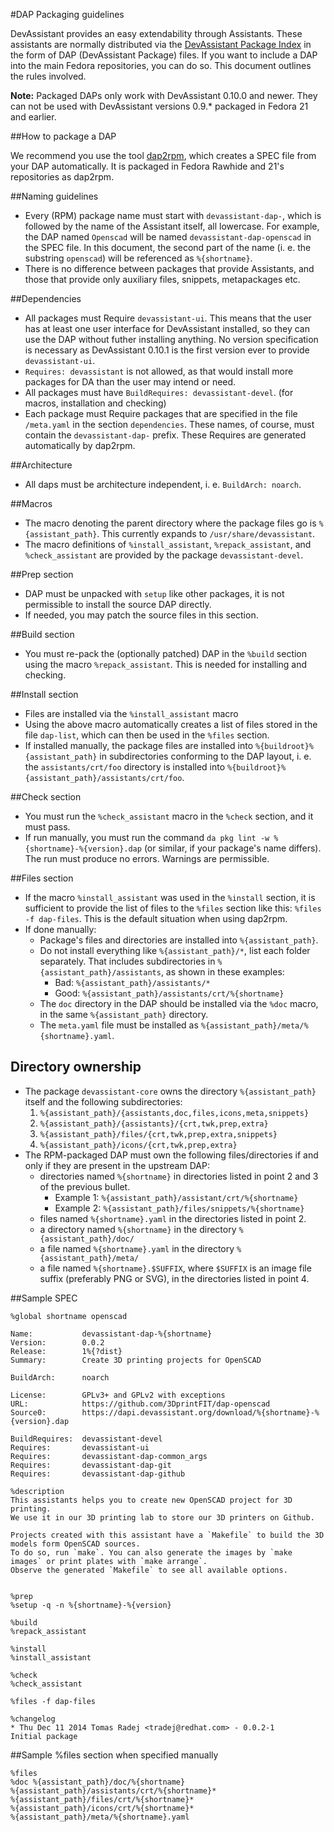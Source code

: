 #DAP Packaging guidelines

DevAssistant provides an easy extendability through Assistants. These
assistants are normally distributed via the [DevAssistant Package
Index](https://dapi.devassistant.org) in the form of DAP (DevAssistant Package)
files. If you want to include a DAP into the main Fedora repositories, you can
do so. This document outlines the rules involved.

**Note:** Packaged DAPs only work with DevAssistant 0.10.0 and newer. They can
not be used with DevAssistant versions 0.9.\* packaged in Fedora 21 and
earlier.

##How to package a DAP

We recommend you use the tool
[dap2rpm](https://github.com/devassistant/dap2rpm), which creates a SPEC file
from your DAP automatically. It is packaged in Fedora Rawhide and 21's
repositories as dap2rpm.

##Naming guidelines

* Every (RPM) package name must start with ``devassistant-dap-``, which is
  followed by the name of the Assistant itself, all lowercase. For example, the
  DAP named ``Openscad`` will be named ``devassistant-dap-openscad`` in the
  SPEC file. In this document, the second part of the name (i. e. the substring
  ``openscad``) will be referenced as ``%{shortname}``.
* There is no difference between packages that provide Assistants, and those
  that provide only auxiliary files, snippets, metapackages etc.

##Dependencies

* All packages must Require ``devassistant-ui``. This means that the user has
  at least one user interface for DevAssistant installed, so they can use the
  DAP without futher installing anything. No version specification is necessary
  as DevAssistant 0.10.1 is the first version ever to provide
  ``devassistant-ui``.
* ``Requires: devassistant`` is not allowed, as that would install more
  packages for DA than the user may intend or need.
* All packages must have ``BuildRequires: devassistant-devel``. (for macros,
  installation and checking)
* Each package must Require packages that are specified in the file
  ``/meta.yaml`` in the section ``dependencies``. These names, of course, must
  contain the ``devassistant-dap-`` prefix. These Requires are generated
  automatically by dap2rpm.

##Architecture

* All daps must be architecture independent, i. e. ``BuildArch: noarch``.

##Macros

* The macro denoting the parent directory where the package files go is
  ``%{assistant_path}``. This currently expands to ``/usr/share/devassistant``.
* The macro definitions of ``%install_assistant``, ``%repack_assistant``, and
  ``%check_assistant`` are provided by the package ``devassistant-devel``.

##Prep section

* DAP must be unpacked with ``setup`` like other packages, it is not
  permissible to install the source DAP directly.
* If needed, you may patch the source files in this section.

##Build section

* You must re-pack the (optionally patched) DAP in the ``%build`` section using
  the macro ``%repack_assistant``. This is needed for installing and checking.

##Install section

* Files are installed via the ``%install_assistant`` macro
* Using the above macro automatically creates a list of files stored in the
  file ``dap-list``, which can then be used in the ``%files`` section.
* If installed manually, the package files are installed into
  ``%{buildroot}%{assistant_path}`` in subdirectories conforming to the DAP
  layout, i. e. the ``assistants/crt/foo`` directory is installed into
  ``%{buildroot}%{assistant_path}/assistants/crt/foo``.

##Check section

* You must run the ``%check_assistant`` macro in the ``%check`` section, and
  it must pass.
* If run manually, you must run the command ``da pkg lint -w
  %{shortname}-%{version}.dap`` (or similar, if your package's name differs).
  The run must produce no errors. Warnings are permissible.

##Files section

* If the macro ``%install_assistant`` was used in the ``%install`` section, it
  is sufficient to provide the list of files to the ``%files`` section like
  this: ``%files -f dap-files``. This is the default situation when using
  dap2rpm.
* If done manually:
    * Package's files and directories are installed into ``%{assistant_path}``.
    * Do not install everything like ``%{assistant_path}/*``, list each folder
      separately. That includes subdirectories in ``%{assistant_path}/assistants``,
      as shown in these examples:
        * Bad: ``%{assistant_path}/assistants/*``
        * Good: ``%{assistant_path}/assistants/crt/%{shortname}``
    * The ``doc`` directory in the DAP should be installed via the ``%doc`` macro,
      in the same ``%{assistant_path}`` directory.
    * The ``meta.yaml`` file must be installed as
      ``%{assistant_path}/meta/%{shortname}.yaml``.

## Directory ownership

* The package ``devassistant-core`` owns the directory ``%{assistant_path}``
  itself and the following subdirectories:
    1. ``%{assistant_path}/{assistants,doc,files,icons,meta,snippets}``
    2. ``%{assistant_path}/{assistants}/{crt,twk,prep,extra}``
    3. ``%{assistant_path}/files/{crt,twk,prep,extra,snippets}``
    4. ``%{assistant_path}/icons/{crt,twk,prep,extra}``
* The RPM-packaged DAP must own the following files/directories if and only
  if they are present in the upstream DAP:
    * directories named ``%{shortname}`` in directories listed in point 2
      and 3 of the previous bullet.
        * Example 1: ``%{assistant_path}/assistant/crt/%{shortname}``
        * Example 2: ``%{assistant_path}/files/snippets/%{shortname}``
    * files named ``%{shortname}.yaml`` in the directories
      listed in point 2.
    * a directory named ``%{shortname}`` in the directory
      ``%{assistant_path}/doc/``
    * a file named ``%{shortname}.yaml`` in the directory
      ``%{assistant_path}/meta/``
    * a file named ``%{shortname}.$SUFFIX``, where ``$SUFFIX`` is an image
      file suffix (preferably PNG or SVG), in the directories listed in point
      4.

##Sample SPEC

    %global shortname openscad

    Name:           devassistant-dap-%{shortname}
    Version:        0.0.2
    Release:        1%{?dist}
    Summary:        Create 3D printing projects for OpenSCAD

    BuildArch:      noarch

    License:        GPLv3+ and GPLv2 with exceptions
    URL:            https://github.com/3DprintFIT/dap-openscad
    Source0:        https://dapi.devassistant.org/download/%{shortname}-%{version}.dap

    BuildRequires:  devassistant-devel
    Requires:       devassistant-ui
    Requires:       devassistant-dap-common_args
    Requires:       devassistant-dap-git
    Requires:       devassistant-dap-github

    %description
    This assistants helps you to create new OpenSCAD project for 3D printing.
    We use it in our 3D printing lab to store our 3D printers on Github.

    Projects created with this assistant have a `Makefile` to build the 3D models form OpenSCAD sources.
    To do so, run `make`. You can also generate the images by `make images` or print plates with `make arrange`.
    Observe the generated `Makefile` to see all available options.


    %prep
    %setup -q -n %{shortname}-%{version}

    %build
    %repack_assistant

    %install
    %install_assistant

    %check
    %check_assistant

    %files -f dap-files

    %changelog
    * Thu Dec 11 2014 Tomas Radej <tradej@redhat.com> - 0.0.2-1
    Initial package

##Sample %files section when specified manually

    %files
    %doc %{assistant_path}/doc/%{shortname}
    %{assistant_path}/assistants/crt/%{shortname}*
    %{assistant_path}/files/crt/%{shortname}*
    %{assistant_path}/icons/crt/%{shortname}*
    %{assistant_path}/meta/%{shortname}.yaml

